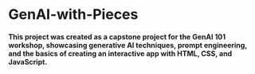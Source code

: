 # GenAI-with-Pieces
<h4>This project was created as a capstone project for the GenAI 101 workshop, showcasing generative AI techniques, prompt engineering, and the basics of creating an interactive app with HTML, CSS, and JavaScript.</h4>

